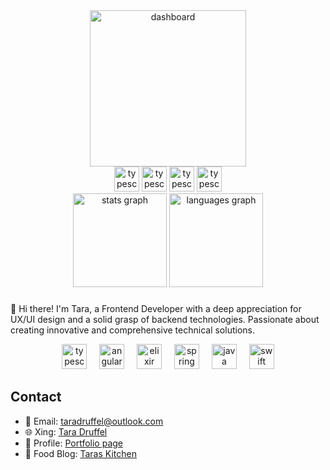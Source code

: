 <div align="center">
<img width="250" alt="dashboard" src="https://github.com/user-attachments/assets/159662ab-6d16-4ad8-9e24-d6f3c7b69a75">
</div>

<div align="center">
  <img src="https://github.com/user-attachments/assets/6eafb989-6b1d-401c-80cd-2ea46afceeef" height="40" alt="typescript logo"  />
   <img src="https://github.com/user-attachments/assets/79735173-0ba0-4626-8323-d0863b5c14bd" height="40" alt="typescript logo"  />
  <img src="https://github.com/user-attachments/assets/1035b85c-36e1-4ba9-b2c2-4fd0d0ed5b98" height="40" alt="typescript logo"  />
  <img src="https://github.com/user-attachments/assets/a9aed9b3-7f69-40f3-8a5f-3d8e94eab202" height="40" alt="typescript logo"  />
</div>
<div align="center">
  <img src="https://github-readme-stats.vercel.app/api?username=Askath&hide_title=false&hide_rank=false&show_icons=true&include_all_commits=true&count_private=true&disable_animations=false&theme=dracula&locale=en&hide_border=false&order=1" height="150" alt="stats graph"  />
  <img src="https://github-readme-stats.vercel.app/api/top-langs?username=Askath&locale=en&hide_title=false&layout=compact&card_width=320&langs_count=5&theme=dracula&hide_border=false&order=2" height="150" alt="languages graph"  />
</div>


###

👋 Hi there! I'm Tara, a Frontend Developer with a deep appreciation for UX/UI design and a solid grasp of backend technologies. Passionate about creating innovative and comprehensive technical solutions.

<div align="center">
  <img src="https://cdn.jsdelivr.net/gh/devicons/devicon/icons/typescript/typescript-original.svg" height="40" alt="typescript logo"  />
  <img width="12" />
  <img src="https://cdn.jsdelivr.net/gh/devicons/devicon/icons/angularjs/angularjs-original.svg" height="40" alt="angularjs logo"  />
  <img width="12" />
  <img src="https://cdn.jsdelivr.net/gh/devicons/devicon/icons/elixir/elixir-original.svg" height="40" alt="elixir logo"  />
  <img width="12" />
  <img src="https://cdn.jsdelivr.net/gh/devicons/devicon/icons/spring/spring-original.svg" height="40" alt="spring logo"  />
  <img width="12" />
  <img src="https://cdn.jsdelivr.net/gh/devicons/devicon/icons/java/java-original.svg" height="40" alt="java logo"  />
  <img width="12" />
  <img src="https://cdn.jsdelivr.net/gh/devicons/devicon/icons/swift/swift-original.svg" height="40" alt="swift logo"  />
</div>

###


## Contact
- 📧 Email: [taradruffel@outlook.com](mailto:taradruffel@outlook.com)
- 🌐 Xing: [Tara Druffel](https://www.xing.com/profile/Tara_Druffel/)
- 💼 Profile: [Portfolio page](https://taradruffel.de)
- 🍔 Food Blog: [Taras Kitchen](https://kitchenwithbudget.com/)

